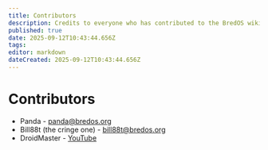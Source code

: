 ```yaml
---
title: Contributors
description: Credits to everyone who has contributed to the BredOS wiki!
published: true
date: 2025-09-12T10:43:44.656Z
tags: 
editor: markdown
dateCreated: 2025-09-12T10:43:44.656Z
---
```


# Contributors

- Panda - <panda@bredos.org>
- Bill88t (the cringe one) - <bill88t@bredos.org> 
- DroidMaster - [YouTube](https://www.youtube.com/@LinuxDroidMaster)
